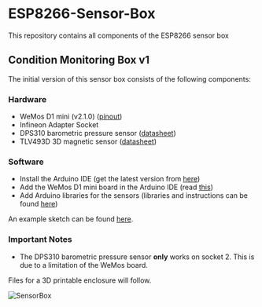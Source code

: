 # ESP8266-Sensor-Box
This repository contains all components of the ESP8266 sensor box

## Condition Monitoring Box v1
The initial version of this sensor box consists of the following components:

### Hardware
* WeMos D1 mini (v2.1.0) ([pinout](https://escapequotes.net/wp-content/uploads/2016/02/esp8266-wemos-d1-mini-pinout.png))
* Infineon Adapter Socket
* DPS310 barometric pressure sensor ([datasheet](https://www.infineon.com/dgdl/Infineon-DPS310-DS-v01_00-EN.pdf?fileId=5546d462576f34750157750826c42242))
* TLV493D 3D magnetic sensor ([datasheet](https://www.infineon.com/dgdl/Infineon-TLV493D-A1B6-DS-v01_00-EN.pdf?fileId=5546d462525dbac40152a6b85c760e80))

### Software
* Install the Arduino IDE (get the latest version from [here](https://www.arduino.cc/))
* Add the WeMos D1 mini board in the Arduino IDE (read [this](http://www.instructables.com/id/Programming-the-WeMos-Using-Arduino-SoftwareIDE/))
* Add Arduino libraries for the sensors (libraries and instructions can be found [here](https://github.com/Infineon))

An example sketch can be found [here](https://github.com/Infineon/ESP8266-Sensor-Box/tree/master/examples).


### Important Notes
* The DPS310 barometric pressure sensor __only__ works on socket 2. This is due to a limitation of the WeMos board.

Files for a 3D printable enclosure will follow.


![SensorBox](https://github.com/Infineon/Assets/blob/master/Pictures/SensorBox_v1.jpg)
